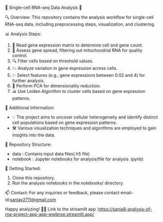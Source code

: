 🔬 Single-cell RNA-seq Data Analysis  🔬

🔍 Overview:
This repository contains the analysis workflow for single-cell RNA-seq data, including preprocessing steps, visualization, and clustering.

📊 Analysis Steps:
1. 🧬 Read gene expression matrix to determine cell and gene count.
2. 🎯 Assess gene spread, filtering out mitochondrial RNA for quality control.
3. 🔍 Filter cells based on threshold values.
4. 📉 Analyze variation in gene expression across cells.
5. ✨ Select features (e.g., gene expressions between 0.02 and 4) for further analysis.
6. 🔄 Perform PCA for dimensionality reduction.
7. 📊 Use Leiden Algorithm to cluster cells based on gene expression patterns.

🌟 Additional Information:
- 💡 The project aims to uncover cellular heterogeneity and identify distinct cell populations based on gene expression patterns.
- 🛠️ Various visualization techniques and algorithms are employed to gain insights into the data.

📁 Repository Structure:
- data : Contains input data files(.h5 file)
- notebook : Jupyter notebooks for analysis(file for analysis .ipynb)

🚀 Getting Started:
1. Clone this repository.
3. Run the analysis notebooks in the notebooks/ directory.

📫 Contact:
For any inquiries or feedback, please contact email-id:saniav2711@gmail.com

Happy analyzing! 🧬🔬
Link to the streamlit app :https://sania8-analysis-of-rna-project-app-app-wwbnxe.streamlit.app/

